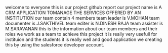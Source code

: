 welcome to everyone this is our project github report
our project name is A CRM APPLICATION TOMANAGE THE SERVICES OFFERED BY AN INSTITUTION
our team contain 4 members 
team leader is V.MOHAN
team documenter is J.SAKTHIVEL
team editer is N.DINESH RAJA
team assister is M.SARAVANAN
this is the information about our team members and their roles 
we work as a team to achieve this project it is really very usefull for instituion and the students 
it is really well and good application we creating this by using the salesforce developer account.

